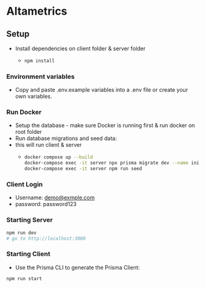 # Altametrics

## Setup

- Install dependencies on client folder & server folder
  - ```sh
    npm install
    ```
### Environment variables

- Copy and paste .env.example variables into a .env file or create your own variables.

### Run Docker
- Setup the database - make sure Docker is running first & run docker on root folder
- Run database migrations and seed data:
- this will run client & server
  - ```sh
    docker compose up --build
    docker-compose exec -it server npx prisma migrate dev --name init
    docker-compose exec -it server npm run seed
    ```
### Client Login
- Username: demo@exmple.com  
- password: password123

### Starting Server

```sh
npm run dev
# go to http://localhost:3000
```

### Starting Client
- Use the Prisma CLI to generate the Prisma Client:
```sh
npm run start
```






